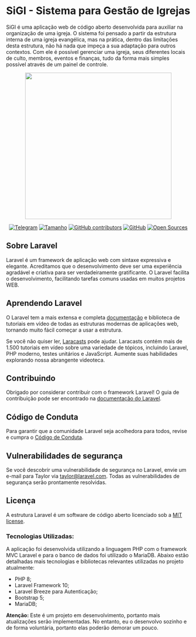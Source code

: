 # SiGI - Sistema para Gestão de Igrejas

SiGI é uma aplicação web de código aberto desenvolvida para auxiliar na organização de uma igreja. O sistema foi pensado a partir da estrutura interna de uma igreja evangélica, mas na prática, dentro das limitações desta estrutura, não há nada que impeça a sua adaptação para outros contextos. Com ele é possível gerenciar uma igreja, seus diferentes locais de culto, membros, eventos e finanças, tudo da forma mais simples possível através de um painel de controle.


<p align="center"><a href="https://laravel.com" target="_blank"><img src="https://raw.githubusercontent.com/laravel/art/master/logo-lockup/5%20SVG/2%20CMYK/1%20Full%20Color/laravel-logolockup-cmyk-red.svg" width="400"></a></p>


<p align="center">
<a href="https://t.me/k4k4rot0)"><img src="https://img.shields.io/badge/Meu-Telegram-red" alt="Telegram"></a>
<a href=""><img src="https://img.shields.io/github/repo-size/k4k4rot0/login?label=Tamanho" alt="Tamanho"></a>
<a href=""> <img alt="GitHub contributors" src="https://img.shields.io/github/contributors/k4k4rot0/project_idmp"></a>
<a href=""> <img alt="GitHub" src="https://img.shields.io/github/license/k4k4rot0/project_idmp"></a>
<a href=""><img src="https://badges.frapsoft.com/os/v1/open-source.png?v=103" alt="Open Sources"></a>
</p>

## Sobre Laravel

Laravel é um framework de aplicação web com sintaxe expressiva e elegante. Acreditamos que o desenvolvimento deve ser uma experiência agradável e criativa para ser verdadeiramente gratificante. O Laravel facilita o desenvolvimento, facilitando tarefas comuns usadas em muitos projetos WEB.


## Aprendendo Laravel

O Laravel tem a mais extensa e completa [documentação](https://laravel.com/docs) e biblioteca de tutoriais em vídeo de todas as estruturas modernas de aplicações web, tornando muito fácil começar a usar a estrutura.

Se você não quiser ler, [Laracasts](https://laracasts.com) pode ajudar. Laracasts contém mais de 1.500 tutoriais em vídeo sobre uma variedade de tópicos, incluindo Laravel, PHP moderno, testes unitários e JavaScript. Aumente suas habilidades explorando nossa abrangente videoteca.


## Contribuindo

Obrigado por considerar contribuir com o framework Laravel! O guia de contribuição pode ser encontrado na [documentação do Laravel](https://laravel.com/docs/contributions).

## Código de Conduta

Para garantir que a comunidade Laravel seja acolhedora para todos, revise e cumpra o [Código de Conduta](https://laravel.com/docs/contributions#code-of-conduct).

## Vulnerabilidades de segurança

Se você descobrir uma vulnerabilidade de segurança no Laravel, envie um e-mail para Taylor via [taylor@laravel.com](mailto:taylor@laravel.com). Todas as vulnerabilidades de segurança serão prontamente resolvidas.


## Licença

A estrutura Laravel é um software de código aberto licenciado sob a [MIT license](https://opensource.org/licenses/MIT).

### Tecnologias Utilizadas:

A aplicação foi desenvolvida utilizando a linguagem PHP com o framework MVC Laravel e para o banco de dados foi utilizado o MariaDB. Abaixo estão detalhadas mais tecnologias e bibliotecas relevantes utilizadas no projeto atualmente:

- PHP 8;
- Laravel Framework 10;
- Laravel Breeze para Autenticação;
- Bootstrap 5;
- MariaDB;

**Atenção:** Este é um projeto em desenvolvimento, portanto mais atualizações serão implementadas. No entanto, eu o desenvolvo sozinho e de forma voluntária, portanto elas poderão demorar um pouco.

